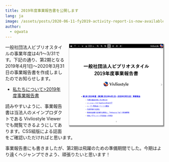 ```yaml
---
title: 2019年度事業報告書を公開します
lang: ja
image: /assets/posts/2020-06-11-fy2019-activity-report-is-now-available/fy2019-activity-report.png
author:
  - ogwata
---
```

<div style="float: right; margin: 0 0 1em 1em;"><a href="https://vivliostyle.org/ja/about-us/#2019%E5%B9%B4%E5%BA%A6%E4%BA%8B%E6%A5%AD%E5%A0%B1%E5%91%8A%E6%9B%B8"><img src="/assets/posts/2020-06-11-fy2019-activity-report-is-now-available/fy2019-activity-report.png" alt="FY2019 Activity Report" style="width: 300px; box-shadow: 1px 2px 2.5px 1.5px grey;" /></a></div>

一般社団法人ビブリオスタイルの事業年度は4/1〜3/31です。下記の通り、第2期となる2019年4月1日〜2020年3月31日の事業報告書を作成しましたのでお知らせします。

- [私たちについて>2019年度事業報告書](https://vivliostyle.org/ja/about-us/#2019年度事業報告書)

読みやすいように、事業報告書は当法人のメインプロダクトである Vivliostyle Viewer でも閲覧できるようにしてあります。CSS組版による誌面をご確認いただければと思います。

事業報告書にも書きましたが、第2期は飛躍のための準備期間でした。今期はより遠くへジャンプできよう、頑張りたいと思います！
